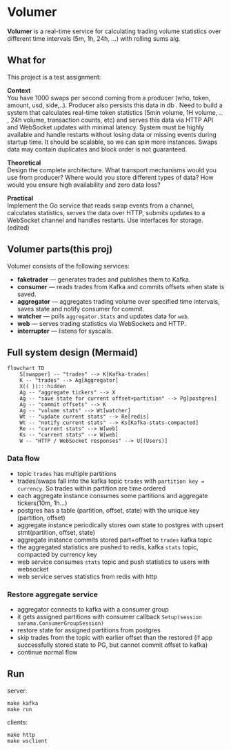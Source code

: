 # Volumer

**Volumer** is a real-time service for calculating trading volume statistics over different time intervals (5m, 1h, 24h, ...) 
with rolling sums alg.

## What for

This project is a test assignment:

**Context**<br>
You have 1000 swaps per second coming from a producer (who, token, amount, usd, side,..). Producer also persists this data in db . Need to build a system that calculates real-time token statistics (5min volume, 1H volume, .. , 24h volume, transaction counts, etc) and serves this data via HTTP API and WebSocket updates with minimal latency. System must be highly available and handle restarts without losing data or missing events during startup time. It should be scalable, so we can spin more instances. Swaps data may contain duplicates and block order is not guaranteed.

**Theoretical**<br>
Design the complete architecture. What transport mechanisms would you use from producer? Where would you store different types of data? How would you ensure high availability and zero data loss?

**Practical**<br>
Implement the Go service that reads swap events from a channel, calculates statistics, serves the data over HTTP,  submits updates to a WebSocket channel and handles restarts. Use interfaces for storage. (edited)

## Volumer parts(this proj)

Volumer consists of the following services:

- **faketrader** — generates trades and publishes them to Kafka.
- **consumer** — reads trades from Kafka and commits offsets when state is saved.
- **aggregator** — aggregates trading volume over specified time intervals, saves state and notify consumer for commit.
- **watcher** — polls `aggregator.Stats` and updates data for `web`.
- **web** — serves trading statistics via WebSockets and HTTP.
- **interrupter** — listens for syscalls.

## Full system design (Mermaid)

```mermaid
flowchart TD
    S[swapper] -- "trades" --> K[Kafka-trades]
    K -- "trades" --> Ag[Aggregator]
    X(( )):::hidden
    Ag -- "aggregate tickers" --> X
    Ag -- "save state for current offset+partition" --> Pg[postgres]
    Ag -- "commit offsets" --> K
    Ag -- "volume stats" --> Wt[watcher]
    Wt -- "update current stats" --> Re[redis]
    Wt -- "notify current stats" --> Ks[Kafka-stats-compacted]
    Re -- "current stats" --> W[web]
    Ks -- "current stats" --> W[web]
    W -- "HTTP / WebSocket responses" --> U[(Users)]
```
### Data flow
- topic `trades` has multiple partitions 
- trades/swaps fall into the kafka topic `trades` with `partition key = currency`. So trades within partition are time ordered
- each aggregate instance consumes some partitions and aggregate tickers(10m, 1h...)
- postgres has a table (partition, offset, state) with the unique key (partition, offset)
- aggregate instance periodically stores own state to postgres with upsert stmt(partition, offset, state)
- aggregate instance commits stored part+offset to `trades` kafka topic
- the aggregated statistics are pushed to redis, kafka `stats` topic, compacted by currency key
- web service consumes `stats` topic and push statistics to users with websocket
- web service serves statistics from redis with http

### Restore aggregate service
- aggregator connects to kafka with a consumer group
- it gets assigned partitions with consumer callback `Setup(session sarama.ConsumerGroupSession)`
- restore state for assigned partitions from postgres
- skip trades from the topic with earlier offset than the restored (if app successfully stored state to PG, but cannot commit offset to kafka)
- continue normal flow


## Run
server:
```
make kafka
make run
```
clients:
```
make http
make wsclient
```
